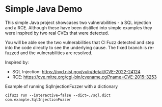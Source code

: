 # Simple Java Demo

This simple Java project showcases two vulnerabilities - a SQL injection and a RCE. Although these have been distilled into simple examples they were inspired by two real CVEs that were detected.

You will be able see the two vulnerabilities that CI Fuzz detected and step into the code directly to see the underlying cause. The fixed branch is re-fuzzed and the vulnerabilities are resolved.

Inspired by:
 - SQL Injection: https://nvd.nist.gov/vuln/detail/CVE-2022-24124
 - RCE: https://cve.mitre.org/cgi-bin/cvename.cgi?name=CVE-2015-3253

Example of running SqlInjectionFuzzer with a dictionary

```
cifuzz run --interactive=false --dict=./sql.dict com.example.SqlInjectionFuzzer
```